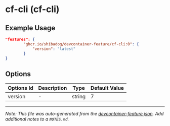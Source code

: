 
# cf-cli (cf-cli)



## Example Usage

```json
"features": {
        "ghcr.io/shibadog/devcontainer-feature/cf-cli:0": {
            "version": "latest"
        }
}
```

## Options

| Options Id | Description | Type | Default Value |
|-----|-----|-----|-----|
| version | - | string | 7 |



---

_Note: This file was auto-generated from the [devcontainer-feature.json](https://github.com/shibadog/devcontainer-feature/blob/main/src/cf-cli/devcontainer-feature.json).  Add additional notes to a `NOTES.md`._
